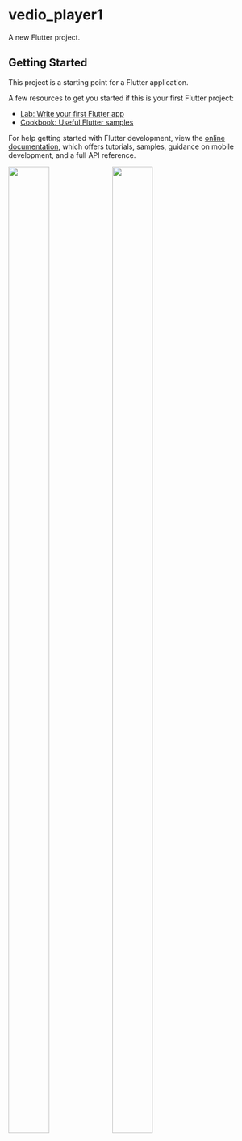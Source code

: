 # vedio_player1

A new Flutter project.

## Getting Started

This project is a starting point for a Flutter application.

A few resources to get you started if this is your first Flutter project:

- [Lab: Write your first Flutter app](https://docs.flutter.dev/get-started/codelab)
- [Cookbook: Useful Flutter samples](https://docs.flutter.dev/cookbook)

For help getting started with Flutter development, view the
[online documentation](https://docs.flutter.dev/), which offers tutorials,
samples, guidance on mobile development, and a full API reference.

<p>
    <img src="https://github.com/DarshanKumbhani/vedio_player1/assets/119837659/ae62aa59-3bd8-497e-b76c-fb2213e6498e"
 height="70%" width="40%">
    <img src="https://github.com/DarshanKumbhani/vedio_player1/assets/119837659/9f78e10f-2edb-4398-88f3-dfa947dcb448"
 height="70%" width="40%">
  
  </p>
